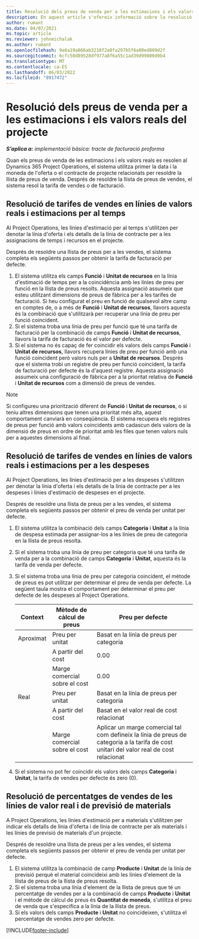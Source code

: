 ```yaml
---
title: Resolució dels preus de venda per a les estimacions i els valors reals del projecte
description: En aquest article s'ofereix informació sobre la resolució dels preus de venda sobre les estimacions i els reals del projecte.
author: rumant
ms.date: 04/07/2021
ms.topic: article
ms.reviewer: johnmichalak
ms.author: rumant
ms.openlocfilehash: 9a6a19a866ab3218f2a0fa297b5f6a00ed809d2f
ms.sourcegitcommit: 6cfc50d89528df977a8f6a55c1ad39d99800d9b4
ms.translationtype: MT
ms.contentlocale: ca-ES
ms.lasthandoff: 06/03/2022
ms.locfileid: "8917472"
---
```

# <a name="resolve-sales-prices-for-project-estimates-and-actuals"></a>Resolució dels preus de venda per a les estimacions i els valors reals del projecte

_**S'aplica a:** implementació bàsica: tracte de facturació proforma_

Quan els preus de venda de les estimacions i els valors reals es resolen al Dynamics 365 Project Operations, el sistema utilitza primer la data i la moneda de l'oferta o el contracte de projecte relacionats per resoldre la llista de preus de venda. Després de resoldre la llista de preus de vendes, el sistema resol la tarifa de vendes o de facturació.

## <a name="resolve-sales-rates-on-actual-and-estimate-lines-for-time"></a>Resolució de tarifes de vendes en línies de valors reals i estimacions per al temps

Al Project Operations, les línies d'estimació per al temps s'utilitzen per denotar la línia d'oferta i els detalls de la línia de contracte per a les assignacions de temps i recursos en el projecte.

Després de resoldre una llista de preus per a les vendes, el sistema completa els següents passos per obtenir la tarifa de facturació per defecte.

1. El sistema utilitza els camps **Funció** i **Unitat de recursos** en la línia d'estimació de temps per a la coincidència amb les línies de preu per funció en la llista de preus resolts. Aquesta assignació assumeix que esteu utilitzant dimensions de preus de fàbrica per a les tarifes de facturació. Si heu configurat el preu en funció de qualsevol altre camp en comptes de, o a més de **Funció** i **Unitat de recursos**, llavors aquesta és la combinació que s'utilitzarà per recuperar una línia de preu per funció coincident.
2. Si el sistema troba una línia de preu per funció que té una tarifa de facturació per la combinació de camps **Funció** i **Unitat de recursos**, llavors la tarifa de facturació és el valor per defecte.
3. Si el sistema no és capaç de fer coincidir els valors dels camps **Funció** i **Unitat de recursos**, llavors recupera línies de preu per funció amb una funció coincident però valors nuls per a **Unitat de recursos**. Després que el sistema trobi un registre de preu per funció coincident, la tarifa de facturació per defecte és la d'aquest registre. Aquesta assignació assumeix una configuració de fàbrica per a la prioritat relativa de **Funció** i **Unitat de recursos** com a dimensió de preus de vendes.

> [!NOTE]
> Si configureu una priorització diferent de **Funció** i **Unitat de recursos**, o si teniu altres dimensions que tenen una prioritat més alta, aquest comportament canviarà en conseqüència. El sistema recupera els registres de preus per funció amb valors coincidents amb cadascun dels valors de la dimensió de preus en ordre de prioritat amb les files que tenen valors nuls per a aquestes dimensions al final.

## <a name="resolve-sales-rates-on-actual-and-estimate-lines-for-expense"></a>Resolució de tarifes de vendes en línies de valors reals i estimacions per a les despeses

Al Project Operations, les línies d'estimació per a les despeses s'utilitzen per denotar la línia d'oferta i els detalls de la línia de contracte per a les despeses i línies d'estimació de despeses en el projecte.

Després de resoldre una llista de preus per a les vendes, el sistema completa els següents passos per obtenir el preu de venda per unitat per defecte.

1. El sistema utilitza la combinació dels camps **Categoria** i **Unitat** a la línia de despesa estimada per assignar-los a les línies de preu de categoria en la llista de preus resolta.
2. Si el sistema troba una línia de preu per categoria que té una tarifa de venda per a la combinació de camps **Categoria** i **Unitat**, aquesta és la tarifa de venda per defecte.
3. Si el sistema troba una línia de preu per categoria coincident, el mètode de preus es pot utilitzar per determinar el preu de venda per defecte. La següent taula mostra el comportament per determinar el preu per defecte de les despeses al Project Operations.

    | Context | Mètode de càlcul de preus | Preu per defecte |
    | --- | --- | --- |
    | Aproximat | Preu per unitat | Basat en la línia de preus per categoria |
    | &nbsp; | A partir del cost | 0.00 |
    | &nbsp; | Marge comercial sobre el cost | 0.00 |
    | Real | Preu per unitat | Basat en la línia de preus per categoria |
    | &nbsp; | A partir del cost | Basat en el valor real de cost relacionat |
    | &nbsp; | Marge comercial sobre el cost | Aplicar un marge comercial tal com defineix la línia de preus de categoria a la tarifa de cost unitari del valor real de cost relacionat |

4. Si el sistema no pot fer coincidir els valors dels camps **Categoria** i **Unitat**, la tarifa de vendes per defecte és zero (0).

## <a name="resolving-sales-rates-on-actual-and-estimate-lines-for-material"></a>Resolució de percentatges de vendes de les línies de valor real i de previsió de materials

A Project Operations, les línies d'estimació per a materials s'utilitzen per indicar els detalls de línia d'oferta i de línia de contracte per als materials i les línies de previsió de materials d'un projecte.

Després de resoldre una llista de preus per a les vendes, el sistema completa els següents passos per obtenir el preu de venda per unitat per defecte.

1. El sistema utilitza la combinació de camp **Producte** i **Unitat** de la línia de previsió perquè el material coincideixi amb les línies d'element de la llista de preus de la llista de preus resolta.
2. Si el sistema troba una línia d'element de la llista de preus que té un percentatge de vendes per a la combinació de camps **Producte** i **Unitat** i el mètode de càlcul de preus és **Quantitat de moneda**, s'utilitza el preu de venda que s'especifica a la línia de la llista de preus.
3. Si els valors dels camps **Producte** i **Unitat** no coincideixen, s'utilitza el percentatge de vendes zero per defecte.

[!INCLUDE[footer-include](../../includes/footer-banner.md)]
